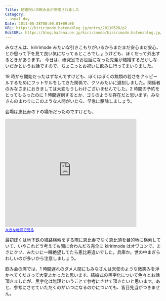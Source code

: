 ```yaml
---
Title: 結婚祝いの飲み会が開催されました
Category:
- usual day
Date: 2011-05-28T00:00:01+09:00
URL: https://kiririmode.hatenablog.jp/entry/20110528/p2
EditURL: https://blog.hatena.ne.jp/kiririmode/kiririmode.hatenablog.jp/atom/entry/8454420450078211048
---
```


みなさんは、kiririmode みたいな引きこもりがいるからまだまだ安心まだ安心、とか思って下を見て良い気になってるところでしょうけども、ぼくだって外出するときがあります。
今日は、研究室でお世話になった先輩が結婚するだかしないだかというお話ですので、ちょこっとお祝いに飲みに行ってまいりました。

19 時から開始だったはずなんですけども、ぼくはぼくの無類の若さをアッピールするためにフットサルをしてきた関係で、クソみたいに遅刻しました。関係者のみなさまにおきましては大変もうしわけございませんでした。2 時間の予約をとってもらったのに 1 時間遅刻するとか、ゴミのような存在だと思います。みなさんのまわりにこのような人間がいたら、早急に駆除しましょう。

会場は恵比寿の下の場所だったのですけども、
<iframe width="425" height="350" frameborder="0" scrolling="no" marginheight="0" marginwidth="0" src="http://maps.google.co.jp/maps?f=q&amp;source=s_q&amp;hl=ja&amp;geocode=&amp;q=%E6%81%B5%E6%AF%94%E5%AF%BF+%E6%B5%B7%E9%AE%AE%E5%B1%85%E9%85%92%E5%B1%8B+%E3%81%98%E3%82%87%E3%81%86+%E6%9C%AC%E5%BA%97&amp;aq=&amp;sll=35.696097,139.995389&amp;sspn=0.020946,0.034332&amp;brcurrent=3,0x60188b6ada8ecca5:0x20715acced98be79,1&amp;ie=UTF8&amp;hq=%E6%B5%B7%E9%AE%AE%E5%B1%85%E9%85%92%E5%B1%8B+%E3%81%98%E3%82%87%E3%81%86+%E6%9C%AC%E5%BA%97&amp;hnear=%E6%81%B5%E6%AF%94%E5%AF%BF%E9%A7%85%EF%BC%88%E6%9D%B1%E4%BA%AC%EF%BC%89&amp;cid=11333987455117582811&amp;ll=35.649006,139.709948&amp;spn=0.003051,0.00456&amp;z=17&amp;iwloc=A&amp;output=embed"></iframe><br /><small><a href="http://maps.google.co.jp/maps?f=q&amp;source=embed&amp;hl=ja&amp;geocode=&amp;q=%E6%81%B5%E6%AF%94%E5%AF%BF+%E6%B5%B7%E9%AE%AE%E5%B1%85%E9%85%92%E5%B1%8B+%E3%81%98%E3%82%87%E3%81%86+%E6%9C%AC%E5%BA%97&amp;aq=&amp;sll=35.696097,139.995389&amp;sspn=0.020946,0.034332&amp;brcurrent=3,0x60188b6ada8ecca5:0x20715acced98be79,1&amp;ie=UTF8&amp;hq=%E6%B5%B7%E9%AE%AE%E5%B1%85%E9%85%92%E5%B1%8B+%E3%81%98%E3%82%87%E3%81%86+%E6%9C%AC%E5%BA%97&amp;hnear=%E6%81%B5%E6%AF%94%E5%AF%BF%E9%A7%85%EF%BC%88%E6%9D%B1%E4%BA%AC%EF%BC%89&amp;cid=11333987455117582811&amp;ll=35.649006,139.709948&amp;spn=0.003051,0.00456&amp;z=17&amp;iwloc=A" style="color:#0000FF;text-align:left">大きな地図で見る</a></small>

最初ぼくは地下鉄の経路検索をする際に恵比寿でなく恵比須を目的地に検索していて、いやこれどう考えても間に合わんだろ完全に kiririmode はオワコンで、まさにクソ、みたいに一瞬絶望してたら恵比寿違いでした。兵庫か。世の中まぎらわしいのが多いから注意しましょう。

飲み会の席では、1 時間遅れのダメ人間にもみなさんは天使のような微笑みを浮かべてくださって大変よかったと思います。結婚式の黒字化について色々とお話頂きましたが、黒字化は無理ということで参考にさせて頂きたいと思います。あと、参考にさせていただくのがいつになるのかについても、皆目見当がつきません。

